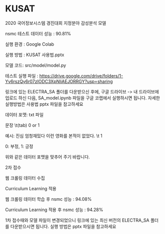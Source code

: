# KUSAT

2020 국어정보시스템 경진대회 지정분야 감성분석 모델


nsmc 테스트 데이터 성능 : 90.81%


실행 환경 : Google Colab

실행 방법 : KUSAT 사용법.pptx

모델 코드: src/model/model.py

테스트 실행 파일 : https://drive.google.com/drive/folders/1-Yv6rszQy6r07zIODC3XpNliAEJORRGY?usp=sharing
<p>링크에 있는 ELECTRA_SA 폴더를 다운받으신 후에,
구글 드라이브 -> 내 드라이브에 업로드 하신 다음, SA_model.ipynb 파일을 구글 코랩에서 실행하시면 됩니다. 자세한 실행방법은 사용법 pptx 파일을 참고하세요</p>

<p> 데이터 포맷: txt 파일</p>
<p> 문장 \t(tab) 0 or 1 </p>
<p> 예시: 진심 엄청재밌다 이런 영화를 본적이 없었다. \t 1
<p> 0: 부정, 1: 긍정 </p>
<p> 위와 같은 데이터 포맷을 맞추어 주기 바랍니다. </p>




2차 접수
<p> 웹 크롤링 데이터 수집 </p>
<p> Curriculum Learning 적용 </p>
<p> 웹 크롤링 데이터 학습 후 nsmc 성능 : 94.08% </p>
<p> Curriculum Learning 적용 후 nsmc 성능 : 94.28% </p>
<p> 1차 접수때와 모델 파일이 변경되었으니 링크에 있는 최신 버전의 ELECTRA_SA 폴더를 다운받으시면 됩니다. 실행 방법은 pptx 파일을 참고하세요 </p>
